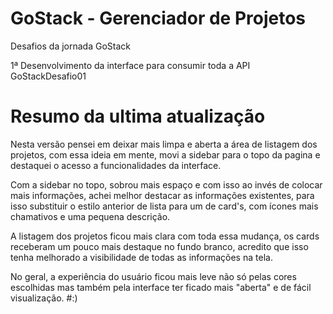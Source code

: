 # GoStack - Gerenciador de Projetos
Desafios da jornada GoStack

1ª Desenvolvimento da interface para consumir toda a API GoStackDesafio01

# Resumo da ultima atualização

Nesta versão pensei em deixar mais limpa e aberta a área de listagem dos projetos, com essa ideia em mente, movi a sidebar para o topo da pagina e destaquei o acesso a funcionalidades da interface.

Com a sidebar no topo, sobrou mais espaço e com isso ao invés de colocar mais informações, achei melhor destacar as informações existentes, para isso substituir o estilo anterior de lista para um de card's, com ícones mais chamativos e uma pequena descrição.

A listagem dos projetos ficou mais clara com toda essa mudança, os cards receberam um pouco mais destaque no fundo branco, acredito que isso tenha melhorado a visibilidade de todas as informações na tela.

No geral, a experiência do usuário ficou mais leve não só pelas cores escolhidas mas também pela interface ter ficado mais "aberta" e de fácil visualização. #:)
